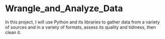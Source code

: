 # Wrangle_and_Analyze_Data
In this project, I will use Python and its libraries to gather data from a variety of sources and in a variety of formats, assess its quality and tidiness, then clean it.
